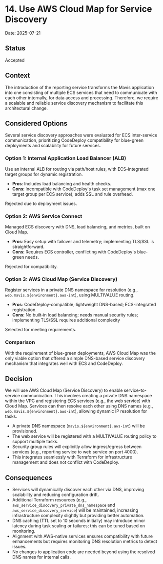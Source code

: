 # 14. Use AWS Cloud Map for Service Discovery

Date: 2025-07-21

## Status

Accepted

## Context

The introduction of the reporting service transforms the Mavis application into one consisting of multiple ECS
services that need to communicate with each other internally, for data access and processing. Therefore, we require a
scalable and reliable service discovery mechanism to facilitate this architectural change.

## Considered Options

Several service discovery approaches were evaluated for ECS inter-service communication, prioritizing CodeDeploy
compatibility for blue-green deployments and scalability for future services.

### Option 1: Internal Application Load Balancer (ALB)

Use an internal ALB for routing via path/host rules, with ECS-integrated target groups for dynamic registration.

- **Pros**: Includes load balancing and health checks.
- **Cons**: Incompatible with CodeDeploy's task set management (max one target group per ECS service);
  adds SSL and rule overhead.

Rejected due to deployment issues.

### Option 2: AWS Service Connect

Managed ECS discovery with DNS, load balancing, and metrics, built on Cloud Map.

- **Pros**: Easy setup with failover and telemetry; implementing TLS/SSL is straightforward.
- **Cons**: Requires ECS controller, conflicting with CodeDeploy's blue-green needs.

Rejected for compatibility.

### Option 3: AWS Cloud Map (Service Discovery)

Register services in a private DNS namespace for resolution (e.g., `web.mavis.${environment}.aws-int`), using MULTIVALUE
routing.

- **Pros**: CodeDeploy-compatible; lightweight DNS-based; ECS-integrated registration.
- **Cons**: No built-in load balancing; needs manual security rules; implementing TLS/SSL requires additional complexity

Selected for meeting requirements.

### Comparison

With the requirement of blue-green deployments, AWS Cloud Map was the only viable option that offered a simple DNS-based
service discovery mechanism that integrates well with ECS and CodeDeploy.

## Decision

We will use AWS Cloud Map (Service Discovery) to enable service-to-service communication. This involves creating a
private DNS namespace within the VPC and registering ECS services (e.g., the web service) with Cloud Map. Services can
then resolve each other using DNS names (e.g., `web.mavis.${environment}.aws-int`), allowing dynamic IP resolution for
tasks.

- A private DNS namespace (`mavis.${environment}.aws-int`) will be provisioned.
- The web service will be registered with a MULTIVALUE routing policy to support multiple tasks.
- Security group rules will explicitly allow ingress/egress between services
  (e.g., reporting service to web service on port 4000).
- This integrates seamlessly with Terraform for infrastructure management and does not conflict with CodeDeploy.

## Consequences

- Services will dynamically discover each other via DNS, improving scalability and reducing configuration drift.
- Additional Terraform resources (e.g., `aws_service_discovery_private_dns_namespace` and
  `aws_service_discovery_service`) will be maintained, increasing infrastructure complexity slightly but providing
  better automation.
- DNS caching (TTL set to 10 seconds initially) may introduce minor latency during task scaling or failures; this can be
  tuned based on monitoring.
- Alignment with AWS-native services ensures compatibility with future enhancements but requires monitoring DNS
  resolution metrics to detect issues.
- No changes to application code are needed beyond using the resolved DNS names for internal calls.
